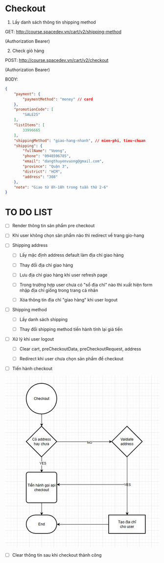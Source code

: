 # Checkout

1. Lấy danh sách thông tin shipping method

GET: http://course.spacedev.vn/cart/v2/shipping-method

(Authorization Bearer)

2. Check giỏ hàng

POST: http://course.spacedev.vn/cart/v2/checkout

(Authorization Bearer)

BODY:

```json
{
    "payment": {
        "paymentMethod": "money" // card
    },
    "promotionCode": [
        "SALE25"
    ],
    "listItems": [
        33996665
    ],
    "shippingMethod": "giao-hang-nhanh", // mien-phi, tieu-chuan
    "shipping": {
        "fullName": "Vương",
        "phone": "0948596785",
        "email": "dangthuyenvuong@gmail.com",
        "province": "Quận 3",
        "district": "HCM",
        "address": "308"
    },
    "note": "Giao từ 8h-18h trong tuần thứ 2-6"
}
```

# TO DO LIST

- [ ] Render thông tin sản phẩm pre checkout

- [ ] Khi user không chọn sản phẩm nào thì redirect về trang gio-hang

- [ ] Shipping address

    - [ ] Lấy mặc định address default làm địa chỉ giao hàng

    - [ ] Thay đổi địa chỉ giao hàng

    - [ ] Lưu địa chỉ giao hàng khi user refresh page

    - [ ] Trong trường hợp user chưa có "sổ địa chỉ" nào thì xuất hiện form nhập địa chỉ giống trong trang cá nhân

    - [ ] Xóa thông tin địa chỉ "giao hàng" khi user logout


- [ ] Shipping method

    - [ ] Lấy danh sách shipping

    - [ ] Thay đổi shipping method tiến hành tính lại giá tiền

- [ ] Xử lý khi user logout

    - [ ] Clear cart, preCheckoutData, preCheckoutRequest, address

    - [ ] Redirect khi user chưa chọn sản phẩm để checkout



- [ ] Tiến hành checkout

![Flow checkout](../img/checkout.jpg "Flow Checkout")

- [ ] Clear thông tin sau khi checkout thành công
